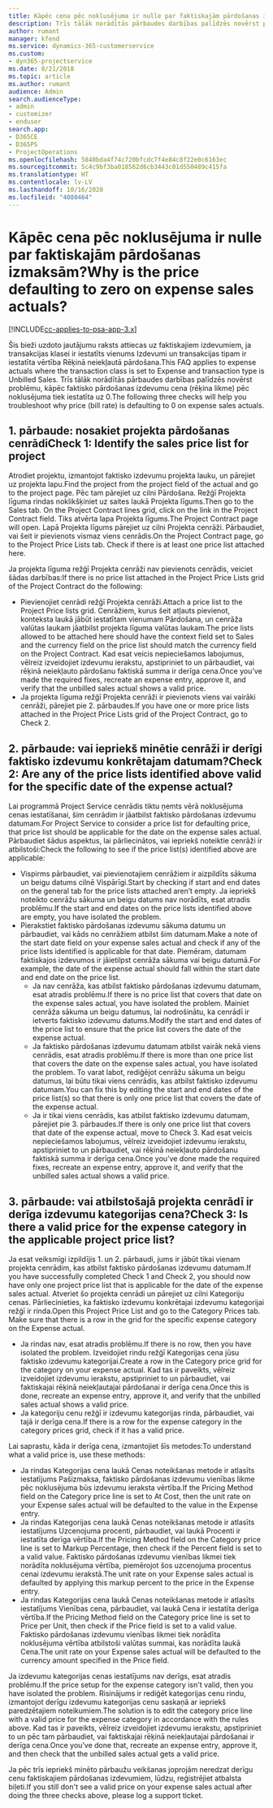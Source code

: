 ```yaml
---
title: Kāpēc cena pēc noklusējuma ir nulle par faktiskajām pārdošanas izmaksām?
description: Trīs tālāk norādītās pārbaudes darbības palīdzēs novērst problēmu, kāpēc faktisko pārdošanas izdevumu cena pēc noklusējuma tiek iestatīta uz 0.
author: rumant
manager: kfend
ms.service: dynamics-365-customerservice
ms.custom:
- dyn365-projectservice
ms.date: 8/21/2018
ms.topic: article
ms.author: rumant
audience: Admin
search.audienceType:
- admin
- customizer
- enduser
search.app:
- D365CE
- D365PS
- ProjectOperations
ms.openlocfilehash: 5840bda4f74c720bfcdc7f4e84c8f22e0c6163ec
ms.sourcegitcommit: 5c4c9bf3ba018562d6cb3443c01d550489c415fa
ms.translationtype: HT
ms.contentlocale: lv-LV
ms.lasthandoff: 10/16/2020
ms.locfileid: "4080464"
---
```

# <a name="why-is-the-price-defaulting-to-zero-on-expense-sales-actuals"></a><span data-ttu-id="ca751-103">Kāpēc cena pēc noklusējuma ir nulle par faktiskajām pārdošanas izmaksām?</span><span class="sxs-lookup"><span data-stu-id="ca751-103">Why is the price defaulting to zero on expense sales actuals?</span></span>

[!INCLUDE[cc-applies-to-psa-app-3.x](../includes/cc-applies-to-psa-app-3x.md)]

<span data-ttu-id="ca751-104">Šis bieži uzdoto jautājumu raksts attiecas uz faktiskajiem izdevumiem, ja transakcijas klasei ir iestatīts vienums Izdevumi un transakcijas tipam ir iestatīta vērtība Rēķinā neiekļautā pārdošana.</span><span class="sxs-lookup"><span data-stu-id="ca751-104">This FAQ applies to expense actuals where the transaction class is set to Expense and transaction type is Unbilled Sales.</span></span> <span data-ttu-id="ca751-105">Trīs tālāk norādītās pārbaudes darbības palīdzēs novērst problēmu, kāpēc faktisko pārdošanas izdevumu cena (rēķina likme) pēc noklusējuma tiek iestatīta uz 0.</span><span class="sxs-lookup"><span data-stu-id="ca751-105">The following three checks will help you troubleshoot why price (bill rate) is defaulting to 0 on expense sales actuals.</span></span>

## <a name="check-1-identify-the-sales-price-list-for-project"></a><span data-ttu-id="ca751-106">1. pārbaude: nosakiet projekta pārdošanas cenrādi</span><span class="sxs-lookup"><span data-stu-id="ca751-106">Check 1: Identify the sales price list for project</span></span>

<span data-ttu-id="ca751-107">Atrodiet projektu, izmantojot faktisko izdevumu projekta lauku, un pārejiet uz projekta lapu.</span><span class="sxs-lookup"><span data-stu-id="ca751-107">Find the project from the project field of the actual and go to the project page.</span></span> <span data-ttu-id="ca751-108">Pēc tam pārejiet uz cilni Pārdošana. Režģī Projekta līguma rindas noklikšķiniet uz saites laukā Projekta līgums.</span><span class="sxs-lookup"><span data-stu-id="ca751-108">Then go to the Sales tab. On the Project Contract lines grid, click on the link in the Project Contract field.</span></span> <span data-ttu-id="ca751-109">Tiks atvērta lapa Projekta līgums.</span><span class="sxs-lookup"><span data-stu-id="ca751-109">The Project Contract page will open.</span></span> <span data-ttu-id="ca751-110">Lapā Projekta līgums pārejiet uz cilni Projekta cenrāži. Pārbaudiet, vai šeit ir pievienots vismaz viens cenrādis.</span><span class="sxs-lookup"><span data-stu-id="ca751-110">On the Project Contract page, go to the Project Price Lists tab. Check if there is at least one price list attached here.</span></span>

<span data-ttu-id="ca751-111">Ja projekta līguma režģī Projekta cenrāži nav pievienots cenrādis, veiciet šādas darbības:</span><span class="sxs-lookup"><span data-stu-id="ca751-111">If there is no price list attached in the Project Price Lists grid of the Project Contract do the following:</span></span>

- <span data-ttu-id="ca751-112">Pievienojiet cenrādi režģī Projekta cenrāži.</span><span class="sxs-lookup"><span data-stu-id="ca751-112">Attach a price list to the Project Price lists grid.</span></span> <span data-ttu-id="ca751-113">Cenrāžiem, kurus šeit atļauts pievienot, konteksta laukā jābūt iestatītam vienumam Pārdošana, un cenrāža valūtas laukam jāatbilst projekta līguma valūtas laukam.</span><span class="sxs-lookup"><span data-stu-id="ca751-113">The price lists allowed to be attached here should have the context field set to Sales and the currency field on the price list should match the currency field on the Project Contract.</span></span> <span data-ttu-id="ca751-114">Kad esat veicis nepieciešamos labojumus, vēlreiz izveidojiet izdevumu ierakstu, apstipriniet to un pārbaudiet, vai rēķinā neiekļauto pārdošanu faktiskā summa ir derīga cena.</span><span class="sxs-lookup"><span data-stu-id="ca751-114">Once you’ve made the required fixes, recreate an expense entry, approve it, and verify that the unbilled sales actual shows a valid price.</span></span>
- <span data-ttu-id="ca751-115">Ja projekta līguma režģī Projekta cenrāži ir pievienots viens vai vairāki cenrāži, pārejiet pie 2. pārbaudes.</span><span class="sxs-lookup"><span data-stu-id="ca751-115">If you have one or more price lists attached in the Project Price Lists grid of the Project Contract, go to Check 2.</span></span>

## <a name="check-2-are-any-of-the-price-lists-identified-above-valid-for-the-specific-date-of-the-expense-actual"></a><span data-ttu-id="ca751-116">2. pārbaude: vai iepriekš minētie cenrāži ir derīgi faktisko izdevumu konkrētajam datumam?</span><span class="sxs-lookup"><span data-stu-id="ca751-116">Check 2: Are any of the price lists identified above valid for the specific date of the expense actual?</span></span>

<span data-ttu-id="ca751-117">Lai programmā Project Service cenrādis tiktu ņemts vērā noklusējuma cenas iestatīšanai, šim cenrādim ir jāatbilst faktisko pārdošanas izdevumu datumam.</span><span class="sxs-lookup"><span data-stu-id="ca751-117">For Project Service to consider a price list for defaulting price, that price list should be applicable for the date on the expense sales actual.</span></span> <span data-ttu-id="ca751-118">Pārbaudiet šādus aspektus, lai pārliecinātos, vai iepriekš noteiktie cenrāži ir atbilstoši:</span><span class="sxs-lookup"><span data-stu-id="ca751-118">Check the following to see if the price list(s) identified above are applicable:</span></span>

- <span data-ttu-id="ca751-119">Vispirms pārbaudiet, vai pievienotajiem cenrāžiem ir aizpildīts sākuma un beigu datums cilnē Vispārīgi.</span><span class="sxs-lookup"><span data-stu-id="ca751-119">Start by checking if start and end dates on the general tab for the price lists attached aren’t empty.</span></span> <span data-ttu-id="ca751-120">Ja iepriekš noteikto cenrāžu sākuma un beigu datums nav norādīts, esat atradis problēmu.</span><span class="sxs-lookup"><span data-stu-id="ca751-120">If the start and end dates on the price lists identified above are empty, you have isolated the problem.</span></span> 
- <span data-ttu-id="ca751-121">Pierakstiet faktisko pārdošanas izdevumu sākuma datumu un pārbaudiet, vai kāds no cenrāžiem atbilst šim datumam.</span><span class="sxs-lookup"><span data-stu-id="ca751-121">Make a note of the start date field on your expense sales actual and check if any of the price lists identified is applicable for that date.</span></span> <span data-ttu-id="ca751-122">Piemēram, datumam faktiskajos izdevumos ir jāietilpst cenrāža sākuma vai beigu datumā.</span><span class="sxs-lookup"><span data-stu-id="ca751-122">For example, the date of the expense actual should fall within the start date and end date on the price list.</span></span> 
    - <span data-ttu-id="ca751-123">Ja nav cenrāža, kas atbilst faktisko pārdošanas izdevumu datumam, esat atradis problēmu.</span><span class="sxs-lookup"><span data-stu-id="ca751-123">If there is no price list that covers that date on the expense sales actual, you have isolated the problem.</span></span> <span data-ttu-id="ca751-124">Mainiet cenrāža sākuma un beigu datumus, lai nodrošinātu, ka cenrādī ir ietverts faktisko izdevumu datums.</span><span class="sxs-lookup"><span data-stu-id="ca751-124">Modify the start and end dates of the price list to ensure that the price list covers the date of the expense actual.</span></span> 
    - <span data-ttu-id="ca751-125">Ja faktisko pārdošanas izdevumu datumam atbilst vairāk nekā viens cenrādis, esat atradis problēmu.</span><span class="sxs-lookup"><span data-stu-id="ca751-125">If there is more than one price list that covers the date on the expense sales actual, you have isolated the problem.</span></span> <span data-ttu-id="ca751-126">To varat labot, rediģējot cenrāžu sākuma un beigu datumus, lai būtu tikai viens cenrādis, kas atbilst faktisko izdevumu datumam.</span><span class="sxs-lookup"><span data-stu-id="ca751-126">You can fix this by editing the start and end dates of the price list(s) so that there is only one price list that covers the date of the expense actual.</span></span> 
    - <span data-ttu-id="ca751-127">Ja ir tikai viens cenrādis, kas atbilst faktisko izdevumu datumam, pārejiet pie 3. pārbaudes.</span><span class="sxs-lookup"><span data-stu-id="ca751-127">If there is only one price list that covers that date of the expense actual, move to Check 3.</span></span>
<span data-ttu-id="ca751-128">Kad esat veicis nepieciešamos labojumus, vēlreiz izveidojiet izdevumu ierakstu, apstipriniet to un pārbaudiet, vai rēķinā neiekļauto pārdošanu faktiskā summa ir derīga cena.</span><span class="sxs-lookup"><span data-stu-id="ca751-128">Once you’ve done made the required fixes, recreate an expense entry, approve it, and verify that the unbilled sales actual shows a valid price.</span></span>

## <a name="check-3-is-there-a-valid-price-for-the-expense-category-in-the-applicable-project-price-list"></a><span data-ttu-id="ca751-129">3. pārbaude: vai atbilstošajā projekta cenrādī ir derīga izdevumu kategorijas cena?</span><span class="sxs-lookup"><span data-stu-id="ca751-129">Check 3: Is there a valid price for the expense category in the applicable project price list?</span></span> 

<span data-ttu-id="ca751-130">Ja esat veiksmīgi izpildījis 1. un 2. pārbaudi, jums ir jābūt tikai vienam projekta cenrādim, kas atbilst faktisko pārdošanas izdevumu datumam.</span><span class="sxs-lookup"><span data-stu-id="ca751-130">If you have successfully completed Check 1 and Check 2, you should now have only one project price list that is applicable for the date of the expense sales actual.</span></span> <span data-ttu-id="ca751-131">Atveriet šo projekta cenrādi un pārejiet uz cilni Kategoriju cenas. Pārliecinieties, ka faktisko izdevumu konkrētajai izdevumu kategorijai režģī ir rinda.</span><span class="sxs-lookup"><span data-stu-id="ca751-131">Open this Project Price List and go to the Category Prices tab. Make sure that there is a row in the grid for the specific expense category on the Expense actual.</span></span>
 
- <span data-ttu-id="ca751-132">Ja rindas nav, esat atradis problēmu.</span><span class="sxs-lookup"><span data-stu-id="ca751-132">If there is no row, then you have isolated the problem.</span></span> <span data-ttu-id="ca751-133">Izveidojiet rindu režģī Kategorijas cena jūsu faktisko izdevumu kategorijai.</span><span class="sxs-lookup"><span data-stu-id="ca751-133">Create a row in the Category price grid for the category on your expense actual.</span></span> <span data-ttu-id="ca751-134">Kad tas ir paveikts, vēlreiz izveidojiet izdevumu ierakstu, apstipriniet to un pārbaudiet, vai faktiskajai rēķinā neiekļautajai pārdošanai ir derīga cena.</span><span class="sxs-lookup"><span data-stu-id="ca751-134">Once this is done, recreate an expense entry, approve it, and verify that the unbilled sales actual shows a valid price.</span></span> 
- <span data-ttu-id="ca751-135">Ja kategoriju cenu režģī ir izdevumu kategorijas rinda, pārbaudiet, vai tajā ir derīga cena.</span><span class="sxs-lookup"><span data-stu-id="ca751-135">If there is a row for the expense category in the category prices grid, check if it has a valid price.</span></span>

<span data-ttu-id="ca751-136">Lai saprastu, kāda ir derīga cena, izmantojiet šīs metodes:</span><span class="sxs-lookup"><span data-stu-id="ca751-136">To understand what a valid price is, use these methods:</span></span>

- <span data-ttu-id="ca751-137">Ja rindas Kategorijas cena laukā Cenas noteikšanas metode ir atlasīts iestatījums Pašizmaksa, faktisko pārdošanas izdevumu vienības likme pēc noklusējuma būs izdevumu ieraksta vērtība.</span><span class="sxs-lookup"><span data-stu-id="ca751-137">If the Pricing Method field on the Category price line is set to At Cost, then the unit rate on your Expense sales actual will be defaulted to the value in the Expense entry.</span></span>
- <span data-ttu-id="ca751-138">Ja rindas Kategorijas cena laukā Cenas noteikšanas metode ir atlasīts iestatījums Uzcenojuma procenti, pārbaudiet, vai laukā Procenti ir iestatīta derīga vērtība.</span><span class="sxs-lookup"><span data-stu-id="ca751-138">If the Pricing Method field on the Category price line is set to Markup Percentage, then check if the Percent field is set to a valid value.</span></span> <span data-ttu-id="ca751-139">Faktisko pārdošanas izdevumu vienības likmei tiek norādīta noklusējuma vērtība, piemērojot šos uzcenojuma procentus cenai izdevumu ierakstā.</span><span class="sxs-lookup"><span data-stu-id="ca751-139">The unit rate on your Expense sales actual is defaulted by applying this markup percent to the price in the Expense entry.</span></span>
- <span data-ttu-id="ca751-140">Ja rindas Kategorijas cena laukā Cenas noteikšanas metode ir atlasīts iestatījums Vienības cena, pārbaudiet, vai laukā Cena ir iestatīta derīga vērtība.</span><span class="sxs-lookup"><span data-stu-id="ca751-140">If the Pricing Method field on the Category price line is set to Price per Unit, then check if the Price field is set to a valid value.</span></span> <span data-ttu-id="ca751-141">Faktisko pārdošanas izdevumu vienības likmei tiek norādīta noklusējuma vērtība atbilstoši valūtas summai, kas norādīta laukā Cena.</span><span class="sxs-lookup"><span data-stu-id="ca751-141">The unit rate on your Expense sales actual will be defaulted to the currency amount specified in the Price field.</span></span>

<span data-ttu-id="ca751-142">Ja izdevumu kategorijas cenas iestatījums nav derīgs, esat atradis problēmu.</span><span class="sxs-lookup"><span data-stu-id="ca751-142">If the price setup for the expense category isn't valid, then you have isolated the problem.</span></span> <span data-ttu-id="ca751-143">Risinājums ir rediģēt kategorijas cenu rindu, izmantojot derīgu izdevumu kategorijas cenu saskaņā ar iepriekš paredzētajiem noteikumiem.</span><span class="sxs-lookup"><span data-stu-id="ca751-143">The solution is to edit the category price line with a valid price for the expense category in accordance with the rules above.</span></span> <span data-ttu-id="ca751-144">Kad tas ir paveikts, vēlreiz izveidojiet izdevumu ierakstu, apstipriniet to un pēc tam pārbaudiet, vai faktiskajai rēķinā neiekļautajai pārdošanai ir derīga cena.</span><span class="sxs-lookup"><span data-stu-id="ca751-144">Once you’ve done that, recreate an expense entry, approve it, and then check that the unbilled sales actual gets a valid price.</span></span>

<span data-ttu-id="ca751-145">Ja pēc trīs iepriekš minēto pārbaužu veikšanas joprojām neredzat derīgu cenu faktiskajiem pārdošanas izdevumiem, lūdzu, reģistrējiet atbalsta biļeti.</span><span class="sxs-lookup"><span data-stu-id="ca751-145">If you still don't see a valid price on your expense sales actual after doing the three checks above, please log a support ticket.</span></span>


